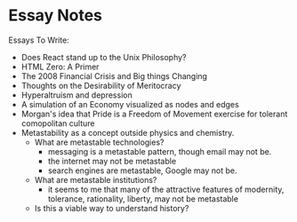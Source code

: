 # Essay Notes

Essays To Write:
- Does React stand up to the Unix Philosophy?
- HTML Zero: A Primer
- The 2008 Financial Crisis and Big things Changing
- Thoughts on the Desirability of Meritocracy
- Hyperaltruism and depression
- A simulation of an Economy visualized as nodes and edges
- Morgan's idea that Pride is a Freedom of Movement exercise for tolerant comopolitan culture
- Metastability as a concept outside physics and chemistry.
  - What are metastable technologies?
    - messaging is a metastable pattern, though email may not be.
    - the internet may not be metastable
    - search engines are metastable, Google may not be.
  - What are metastable institutions?
    - it seems to me that many of the attractive features of modernity, tolerance, rationality, liberty, may not be metastable
  - Is this a viable way to understand history?
